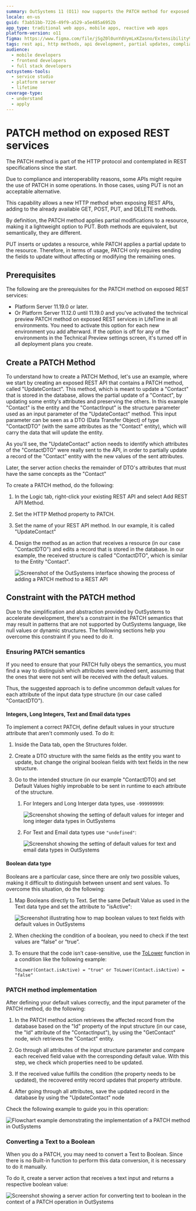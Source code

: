 ```yaml
---
summary: OutSystems 11 (O11) now supports the PATCH method for exposed REST services, enabling partial updates to resources.
locale: en-us
guid: f3ab51bb-7226-49f9-a529-a5e485a6952b
app_type: traditional web apps, mobile apps, reactive web apps
platform-version: o11
figma: https://www.figma.com/file/jSgZ0l0unYdVymLxKZasno/Extensibility%20and%20Integration?node-id=1083:5160
tags: rest api, http methods, api development, partial updates, compliance
audience:
  - mobile developers
  - frontend developers
  - full stack developers
outsystems-tools:
  - service studio
  - platform server
  - lifetime
coverage-type:
  - understand
  - apply
---
```


# PATCH method on exposed REST services

The PATCH method is part of the HTTP protocol and contemplated in REST specifications since the start.

Due to compliance and interoperability reasons, some APIs might require the use of PATCH in some operations. In those cases, using PUT is not an acceptable alternative.

This capability allows a new HTTP method when exposing REST APIs, adding to the already available GET, POST, PUT, and DELETE methods.

By definition, the PATCH method applies partial modifications to a resource, making it a lightweight option to PUT. Both methods are equivalent, but semantically, they are different.  

PUT inserts or updates a resource, while PATCH applies a partial update to the resource. Therefore, in terms of usage, PATCH only requires sending the fields to update without affecting or modifying the remaining ones.

## Prerequisites

The following are the prerequisites for the PATCH method on exposed REST services:

* Platform Server 11.19.0 or later.
* Or Platform Server 11.12.0 until 11.19.0 and you've activated the technical preview PATCH method on exposed REST services in LifeTime in all environments. You need to activate this option for each new environment you add afterward. If the option is off for any of the environments in the Technical Preview settings screen, it's turned off in all deployment plans you create.

## Create a PATCH Method

To understand how to create a PATCH Method, let's use an example, where we start by creating an exposed REST API that contains a PATCH method, called "UpdateContact". This method, which is meant to update a "Contact" that is stored in the database, allows the partial update of a "Contact", by updating some entity's attributes and preserving the others. In this example "Contact" is the entity and the "ContactInput" is the structure parameter used as an input parameter of the "UpdateContact" method. This input parameter can be seen as a DTO (Data Transfer Object) of type "ContactDTO" (with the same attributes as the "Contact" entity), which will carry the data that will update the entity.

As you'll see, the "UpdateContact" action needs to identify which attributes of the "ContactDTO" were really sent to the API, in order to partially update a record of the "Contact" entity with the new values of the sent attributes.

Later, the server action checks the remainder of DTO's attributes that must have the same concepts as the "Contact"

To create a PATCH method, do the following:

1. In the Logic tab, right-click your existing REST API and select Add REST API Method.

1. Set the HTTP Method property to PATCH.

1. Set the name of your REST API method. In our example, it is called "UpdateContact"

1. Design the method as an action that receives a resource (in our case "ContactDTO") and edits a record that is stored in the database. In our example, the received structure is called "ContactDTO", which is similar to the Entity "Contact".

    ![Screenshot of the OutSystems interface showing the process of adding a PATCH method to a REST API](images/patch-add-ss.png "Adding a PATCH Method in OutSystems")

## Constraint with the PATCH method

Due to the simplification and abstraction provided by OutSystems to accelerate development, there's a constraint in the PATCH semantics that may result in patterns that are not supported by OutSystems language, like null values or dynamic structures. The following sections help you overcome this constraint if you need to do it.

### Ensuring PATCH semantics

If you need to ensure that your PATCH fully obeys the semantics, you must find a way to distinguish which attributes were indeed sent, assuming that the ones that were not sent will be received with the default values.

Thus, the suggested approach is to define uncommon default values for each attribute of the input data type structure (in our case called "ContactDTO").

#### Integers, Long Integers, Text and Email data types

To implement a correct PATCH, define default values in your structure attribute that aren't commonly used. To do it:

1. Inside the Data tab, open the Structures folder.

1. Create a DTO structure with the same fields as the entity you want to update, but change the original boolean fields with text fields in the new structure.

1. Go to the intended structure (in our example "ContactDTO) and set Default Values highly improbable to be sent in runtime to each attribute of the structure.

    1. For Integers and Long Interger data types, use `-999999999`:

        ![Screenshot showing the setting of default values for integer and long integer data types in OutSystems](images/add-filename-1-ss.png "Setting Default Values for Integer Types")

    1. For Text and Email data types use `"undefined"`:

        ![Screenshot showing the setting of default values for text and email data types in OutSystems](images/add-filename-2-ss.png "Setting Default Values for Text and Email Types")

#### Boolean data type

Booleans are a particular case, since there are only two possible values, making it difficult to distinguish between unsent and sent values. To overcome this situation, do the following:

1. Map Booleans directly to Text. Set the same Default Value as used in the Text data type and set the attribute to "isActive":

    ![Screenshot illustrating how to map boolean values to text fields with default values in OutSystems](images/add-filename-4-ss.png "Mapping Booleans to Text in OutSystems")

1. When checking the condition of a boolean, you need to check if the text values are “false” or “true”.

1. To ensure that the code isn’t case-sensitive, use the [ToLower](https://success.outsystems.com/Documentation/11/Reference/OutSystems_Language/Logic/Built-in_Functions/Text#ToLower) function in a condition like the following example:

    `ToLower(Contact.isActive) = "true" or ToLower(Contact.isActive) = "false"`

### PATCH method implementation

After defining your default values correctly, and the input parameter of the PATCH method, do the following:

1. In the PATCH method action retrieves the affected record from the database based on the "Id" property of the input structure (in our case, the "Id" attribute of the "ContactInput"), by using the "GetContact" node, wich retrieves the "Contact" entity.

1. Go through all attributes of the input structure parameter and compare each received field value with the corresponding default value. With this step, we check which properties need to be updated.

1. If the received value fulfills the condition (the property needs to be updated), the recovered entity record updates that property attribute.

1. After going through all attributes, save the updated record in the database by using the "UpdateContact" node

Check the following example to guide you in this operation:

![Flowchart example demonstrating the implementation of a PATCH method in OutSystems](images/ss-patch-example-flow.png "PATCH Method Example Flow")

### Converting a Text to a Boolean

When you do a PATCH, you may need to convert a Text to Boolean. Since there is no Built-in function to perform this data conversion, it is necessary to do it manually.

To do it, create a server action that receives a text input and returns a respective boolean value:

![Screenshot showing a server action for converting text to boolean in the context of a PATCH operation in OutSystems](images/ss-patch-boolean-text.png "Converting Text to Boolean for PATCH")
